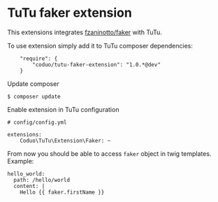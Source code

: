 # TuTu faker extension

This extensions integrates [fzaninotto/faker](https://github.com/fzaninotto/Faker) with TuTu.

To use extension simply add it to TuTu composer dependencies:

```
    "require": {
        "coduo/tutu-faker-extension": "1.0.*@dev"
    }
```

Update composer

```
$ composer update
```

Enable extension in TuTu configuration

```
# config/config.yml

extensions:
    Coduo\TuTu\Extension\Faker: ~
```

From now you should be able to access ``faker`` object in twig templates.
Example:

```
hello_world:
  path: /hello/world
  content: |
    Hello {{ faker.firstName }}
```
